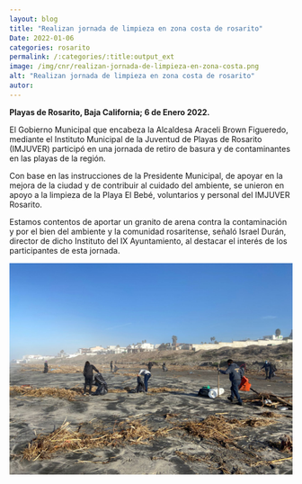 ```yaml
---
layout: blog
title: "Realizan jornada de limpieza en zona costa de rosarito"
Date: 2022-01-06
categories: rosarito
permalink: /:categories/:title:output_ext
image: /img/cnr/realizan-jornada-de-limpieza-en-zona-costa.png
alt: "Realizan jornada de limpieza en zona costa de rosarito"
autor:
---
```


**Playas de Rosarito, Baja California; 6 de Enero 2022.** 

El Gobierno Municipal que encabeza la Alcaldesa Araceli Brown Figueredo, mediante el Instituto Municipal de la Juventud de Playas de Rosarito (IMJUVER) participó en una jornada de retiro de basura y de contaminantes en las playas de la región.

Con base en las instrucciones de la Presidente Municipal, de apoyar en la mejora de la ciudad y de contribuir al cuidado del ambiente, se unieron en apoyo a la limpieza de la Playa El Bebé, voluntarios y personal del IMJUVER Rosarito.

Estamos contentos de aportar un granito de arena contra la contaminación y por el bien del ambiente y la comunidad rosaritense, señaló Israel Durán, director de dicho Instituto del IX Ayuntamiento, al destacar el interés de los participantes de esta jornada.

<div id="carouselExampleSlidesOnly" class="carousel slide" data-ride="carousel">
  <div class="carousel-inner">
    <div class="carousel-item active">
       <img class="d-block w-100" src="/img/cnr/realizan-jornada-de-limpieza-en-zona-costa.png" loading="lazy"  alt="Realizan jornada de limpieza en zona costa de rosarito">
    </div>
  </div>
</div>